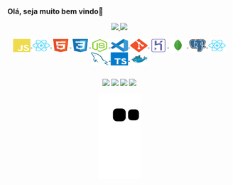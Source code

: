 ### Olá, seja muito bem vindo🚀


  <div align="center">
  <a href="https://github.com/MateusSantiagoDev">
  <img height="150em" src="https://github-readme-stats.vercel.app/api?username=MateusSantiagoDev&show_icons=true&theme=dracula&include_all_commits=true&count_private=true"/>
  
  <img height="150em" src="https://github-readme-stats.vercel.app/api/top-langs/?username=MateusSantiagoDev&layout=compact&langs_count=7&theme=dracula"/>
 </div>
 
 <div align="center">
 <div style="display: inline_block"><br>
 
  <img align="center" alt="Mateus-JS" height="30" width="40" src="https://raw.githubusercontent.com/devicons/devicon/master/icons/javascript/javascript-plain.svg">  
  <img align="center" alt="Mateus-React" height="30" width="40" src="https://raw.githubusercontent.com/devicons/devicon/master/icons/react/react-original.svg">
  <img align="center" alt="Mateus-HTML" height="30" width="40" src="https://raw.githubusercontent.com/devicons/devicon/master/icons/html5/html5-original.svg">
  <img align="center" alt="Mateus-CSS" height="30" width="40" src="https://raw.githubusercontent.com/devicons/devicon/master/icons/css3/css3-original.svg">  
  <img align="center" alt="Mateus-nodeJs" height="30" width="40" src="https://raw.githubusercontent.com/devicons/devicon/master/icons/nodejs/nodejs-original.svg">  
  <img align="center" alt="Mateus-VsCode" height="30" width="40" src="https://raw.githubusercontent.com/devicons/devicon/master/icons/vscode/vscode-original.svg">  
  <img align="center" alt="Mateus-git" height="30" width="40" src="https://raw.githubusercontent.com/devicons/devicon/master/icons/git/git-original.svg">  
  <img align="center" alt="Mateus-heroku" height="30" width="40" src="https://raw.githubusercontent.com/devicons/devicon/master/icons/heroku/heroku-original.svg">  
  <img align="center" alt="Mateus-mongoDb" height="30" width="40" src="https://raw.githubusercontent.com/devicons/devicon/master/icons/mongodb/mongodb-original.svg">  
  <img align="center" alt="Mateus-postgresql" height="30" width="40" src="https://raw.githubusercontent.com/devicons/devicon/master/icons/postgresql/postgresql-original.svg">  
   <img align="center" alt="Mateus-react" height="30" width="40" src="https://raw.githubusercontent.com/devicons/devicon/master/icons/react/react-original.svg">
   <img align="center" alt="Mateus-mysql" height="30" width="40" src="https://raw.githubusercontent.com/devicons/devicon/master/icons/mysql/mysql-original.svg">
   <img align="center" alt="Mateus-typscript" height="30" width="40" src="https://raw.githubusercontent.com/devicons/devicon/master/icons/typescript/typescript-original.svg">
   <img align="center" alt="Mateus-docker" height="30" width="40" src="https://raw.githubusercontent.com/devicons/devicon/master/icons/docker/docker-original.svg">

</div>

##

<div> 

 <a href = "mailto:mateus_santiago2.3@outlook.com"><img src="https://img.shields.io/badge/Microsoft_Outlook-0078D4?style=for-the-badge&logo=microsoft-outlook&logoColor=white" target="_blank"></a>
 <a href="https://web.telegram.org/z/" target="_blank"><img src="https://img.shields.io/badge/Telegram-2CA5E0?style=for-the-badge&logo=telegram&logoColor=white" target="_blank"></a>
  <a href="https://www.linkedin.com/in/mateus-santiago-439628228/" target="_blank"><img src="https://img.shields.io/badge/-LinkedIn-%230077B5?style=for-the-badge&logo=linkedin&logoColor=white" target="_blank"></a> 
   <a href="https://discord.com/channels/@me" target="_blank"><img src="https://img.shields.io/badge/Discord-7289DA?style=for-the-badge&logo=discord&logoColor=white" target="_blank"></a> 


![snake gif](https://github.com/MateusSantiagoDev/MateusSantiagoDev/blob/output/github-contribution-grid-snake.svg)
</div>

